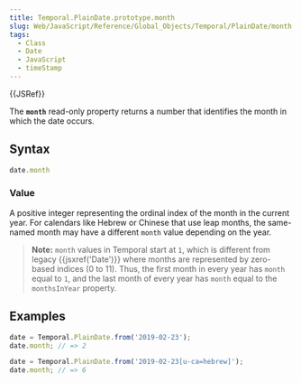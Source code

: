 ```yaml
---
title: Temporal.PlainDate.prototype.month
slug: Web/JavaScript/Reference/Global_Objects/Temporal/PlainDate/month
tags:
  - Class
  - Date
  - JavaScript
  - timeStamp
---
```

{{JSRef}}

The **`month`** read-only property returns a number that identifies the month in
which the date occurs.

## Syntax

```js
date.month
```

### Value

A positive integer representing the ordinal index of the month in the current
year. For calendars like Hebrew or Chinese that use leap months, the same-named
month may have a different `month` value depending on the year.

> **Note:** `month` values in Temporal start at `1`, which is different from
> legacy {{jsxref('Date')}} where months are represented by zero-based
> indices (0 to 11). Thus, the first month in every year has `month` equal to
> `1`, and the last month of every year has `month` equal to the `monthsInYear`
> property.

## Examples

```js
date = Temporal.PlainDate.from('2019-02-23');
date.month; // => 2

date = Temporal.PlainDate.from('2019-02-23[u-ca=hebrew]');
date.month; // => 6
```
